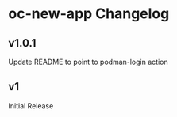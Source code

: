 # oc-new-app Changelog

## v1.0.1
Update README to point to podman-login action

## v1
Initial Release
